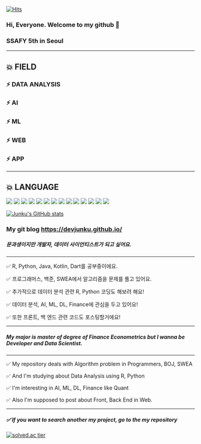 [![Hits](https://hits.seeyoufarm.com/api/count/incr/badge.svg?url=https://github.com/Devjunku%2Fgjbae1212%2Fhit-counter&count_bg=%2379C83D&title_bg=%23555555&icon=&icon_color=%23E7E7E7&title=hits&edge_flat=false)](https://github.com/Devjunku)


### Hi, Everyone. Welcome to my github 👋
### SSAFY 5th in Seoul
---
## 💥 FIELD
### ⚡ DATA ANALYSIS
### ⚡ AI
### ⚡ ML
### ⚡ WEB
### ⚡ APP
---
 <h2>💥 LANGUAGE</h2>
<span> <img src="https://img.shields.io/badge/R-007396?style=for-the-badge&logo=java&logoColor=white"> <img src="https://img.shields.io/badge/Python-6DB33F?style=for-the-badge&logo=Spring&logoColor=white"> <img src="https://img.shields.io/badge/JAVA-F80000?style=for-the-badge&logo=oracle&logoColor=white"> <img src="https://img.shields.io/badge/Javascript-4479A1?style=for-the-badge&logo=mysql&logoColor=white"> <img src="https://img.shields.io/badge/HTML-003545?style=for-the-badge&logo=mariaDB&logoColor=white"> <img src="https://img.shields.io/badge/SQLite3-F7DF1E?style=for-the-badge&logo=javascript&logoColor=black"> <img src="https://img.shields.io/badge/CSS-0769AD?style=for-the-badge&logo=jquery&logoColor=white"> <img src="https://img.shields.io/badge/Kotlin-E34F26?style=for-the-badge&logo=html5&logoColor=white"> <img src="https://img.shields.io/badge/Dart-61DAFB?style=for-the-badge&logo=react&logoColor=black"> <img src="https://img.shields.io/badge/Django-FCC624?style=for-the-badge&logo=linux&logoColor=black"> <img src="https://img.shields.io/badge/vue.js-4FC08D?style=for-the-badge&logo=vue.js&logoColor=white"> <img src="https://img.shields.io/badge/Spring-6DB33F?style=for-the-badge&logo=Spring&logoColor=white"> <img src="https://img.shields.io/badge/bootstrap-7952B3?style=for-the-badge&logo=bootstrap&logoColor=white"> <img src="https://img.shields.io/badge/Android-232F3E?style=for-the-badge&logo=aws&logoColor=white"> </spane>


[![Junku's GitHub stats](https://github-readme-stats.vercel.app/api?username=Devjunku&count_private=true&theme=algolia)](https://github.com/anuraghazra/github-readme-stats)

### My git blog https://devjunku.github.io/
#####  문과생이지만 개발자, 데이터 사이언티스트가 되고 싶어요.  

---
✅ R, Python, Java, Kotlin, Dart를 공부중이에요.  

✅ 프로그래머스, 백준, SWEA에서 알고리즘을 문제를 풀고 있어요.  

✅ 추가적으로 데이터 분석 관련 R, Python 코딩도 해보려 해요!

✅ 데이터 분석, AI, ML, DL, Finance에 관심을 두고 있어요!  

✅ 또한 프론트, 백 엔드 관련 코드도 포스팅할거에요!

---

#####  My major is master of degree of Finance Econometrics but I wanna be Developer and Data Scientist.  

---

✅ My repository deals with Algorithm problem in Programmers, BOJ, SWEA  

✅ And I'm studying about Data Analysis using R, Python  

✅ I'm interesting in AI, ML, DL, Finance like Quant  

✅ Also I'm supposed to post about Front, Back End in Web.  

----

##### ✅ If you want to search another my project,  go to the my repository  

[![solved.ac tier](http://mazassumnida.wtf/api/generate_badge?boj=junkuill)](https://solved.ac/junkuill)


<!--
**Dev-junku/Dev-junku** is a ✨ _special_ ✨ repository because its `README.md` (this file) appears on your GitHub profile.

Here are some ideas to get you started:

- 🔭 I’m currently working on ...
- 🌱 I’m currently learning ...
- 👯 I’m looking to collaborate on ...
- 🤔 I’m looking for help with ...
- 💬 Ask me about ...
- 📫 How to reach me: ...
- 😄 Pronouns: ...
- ⚡ Fun fact: ...
-->
